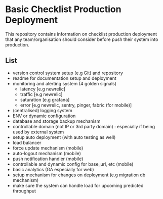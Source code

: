 # Basic Checklist Production Deployment

This repository contains information on checklist production deployment that any team/organisation should consider before push their system into production.

## List 

* version control system setup (e.g Git) and repository
* readme for documentation setup and deployment
* monitoring and alerting system (4 golden signals)
    * latency [e.g newrelic]
    * traffic [e.g newrelic]
    * saturation [e.g grafana]
    * error [e.g newrelic, sentry, pinger, fabric (for mobile)]
* (centralised) logging system
* ENV or dynamic configuration
* database and storage backup mechanism
* controllable domain (not IP or 3rd party domain) : especially if being used by external system
* setup auto deployment (with auto testing as well)
* load balancer
* force update mechanism (mobile)
* auto-logout mechanism (mobile)
* push notification handler (mobile)
* controllable and dynamic config for base_url, etc (mobile)
* basic analytics (GA especially for web)
* setup mechanism for changes on deployment (e.g migration db mechanism)
* make sure the system can handle load for upcoming predicted throughput


